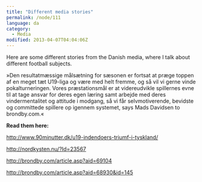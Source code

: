 ```yaml
---
title: "Different media stories"
permalink: /node/111
language: da
category:
  - Media
modified: 2013-04-07T04:04:06Z
---
```


Here are some different stories from the Danish media, where I talk about different football subjects.

»Den resultatmæssige målsætning for sæsonen er fortsat at præge toppen af en meget tæt U19-liga og være med helt fremme, og så vil vi gerne vinde pokalturneringen. Vores præstationsmål er at videreudvikle spillernes evne til at tage ansvar for deres egen læring samt arbejde med deres vindermentalitet og attitude i modgang, så vi får selvmotiverende, bevidste og committede spillere op igennem systemet, says Mads Davidsen to brondby.com.«

**Read them here:**

<http://www.90minutter.dk/u19-indendoers-triumf-i-tyskland/>

<http://nordkysten.nu/?Id=23567>



<http://brondby.com/article.asp?aid=69104>



<http://brondby.com/article.asp?aid=68930&id=145>
